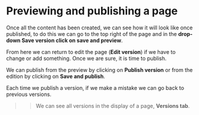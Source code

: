 # Previewing and publishing a page

Once all the content has been created, we can see how it will look like once published, to do this we can go to the top right of the page and in the **drop-down Save version click on save and preview**.

From here we can return to edit the page (**Edit version**) if we have to change or add something. Once we are sure, it is time to publish.

We can publish from the preview by clicking on **Publish version** or from the edition by clicking on **Save and publish**.

Each time we publish a version, if we make a mistake we can go back to previous versions. 

>> We can see all versions in the display of a page, **Versions tab**.

